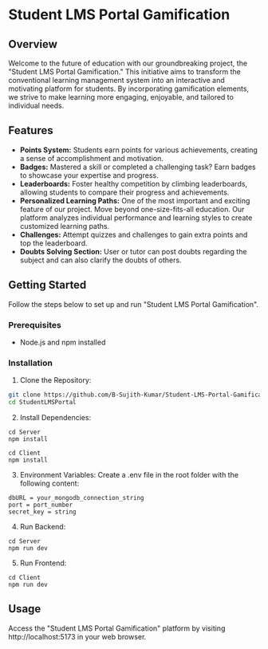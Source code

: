 # Student LMS Portal Gamification

## Overview

Welcome to the future of education with our groundbreaking project, the "Student LMS Portal Gamification." This initiative aims to transform the conventional learning management system into an interactive and motivating platform for students. By incorporating gamification elements, we strive to make learning more engaging, enjoyable, and tailored to individual needs.

## Features

- **Points System:** Students earn points for various achievements, creating a sense of accomplishment and motivation.
- **Badges:** Mastered a skill or completed a challenging task? Earn badges to showcase your expertise and progress.
- **Leaderboards:** Foster healthy competition by climbing leaderboards, allowing students to compare their progress and achievements.
- **Personalized Learning Paths:** One of the most important and exciting feature of our project. Move beyond one-size-fits-all education. Our platform analyzes individual performance and learning styles to create customized learning paths.
- **Challenges:** Attempt quizzes and challenges to gain extra points and top the leaderboard.
- **Doubts Solving Section:** User or tutor can post doubts regarding the subject and can also clarify the doubts of others.

## Getting Started

Follow the steps below to set up and run "Student LMS Portal Gamification".

### Prerequisites

- Node.js and npm installed

### Installation

1. Clone the Repository:

```bash
git clone https://github.com/B-Sujith-Kumar/Student-LMS-Portal-Gamification.git
cd StudentLMSPortal
```
2. Install Dependencies:
```
cd Server
npm install
```
```
cd Client
npm install
```
3. Environment Variables: Create a .env file in the root folder with the following content:
 ```
dbURL = your_mongodb_connection_string
port = port_number
secret_key = string
```
4. Run Backend:
```
cd Server
npm run dev
```
5. Run Frontend:
```
cd Client
npm run dev
```
## Usage
Access the "Student LMS Portal Gamification" platform by visiting http://localhost:5173 in your web browser.
